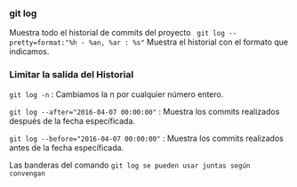### git log
Muestra todo el historial de commits del proyecto
` git log --pretty=format:"%h - %an, %ar : %s"`
Muestra el historial con el formato que indicamos.

### Limitar la salida del Historial
`git log -n` : Cambiamos la n por cualquier número entero.

`git log --after="2016-04-07 00:00:00"` : Muestra los commits realizados después de la fecha específicada.

`git log --before="2016-04-07 00:00:00"` : Muestra los commits realizados antes de la fecha específicada.

Las banderas del comando `git log se pueden usar juntas según convengan`   
